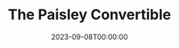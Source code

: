 ---
title: The Paisley Convertible
date: 2023-09-08T00:00:00
opening_date: 1968-09-20
closing_date: 1968-09-28
layout: productions
program:
Theatre: Theatre Jacksonville
Venue: Little Theatre
cast:
- Amy Rogers: Bonnie Hiltabidle
- Charlie Rogers: Jesse Waller
- Ralph Keppleman: Dick Kerekes
- Meg Tynan: Elise Hallowes
- Sylvia Greer: Jeanne Marie Lee
crew:
- Director: Robert Knowles
- Production Designer:
  - Phil Fitzpatrick
  - John Walker
- Stage Manager: Mary Ellen Calhoun
- Assistant Stage Manager: James Raney
- Lighting:
  - Bill Bacon
  - Joseph Curry Allison II
  - Lois Navarre
  - Ray Navarre
- Sound: Fernando Velandia
- Properties:
  - Katie Raven
  - Judy DeSane
  - Sally Whitehouse
  - Norma Patrick
  - Mary Coyle
  - Janet McCabe
  - Suzanne Lanier
- Set Construction:
  - Katie Raven
  - Mary Ellen Calhoun
  - Suzanne Lanier
  - Ham Waddell
  - Maria Alarcon
  - John Walker
- Publicity:
  - Lois Navarre
  - Richard Laurence Baron
- Make-up: John Walker
---